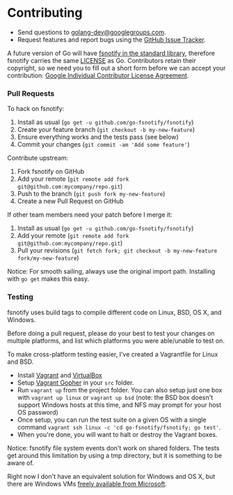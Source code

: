 # Contributing

* Send questions to [golang-dev@googlegroups.com](mailto:golang-dev@googlegroups.com). 
* Request features and report bugs using the [GitHub Issue Tracker](https://github.com/go-fsnotify/fsnotify/issues).

A future version of Go will have [fsnotify in the standard library](https://code.google.com/p/go/issues/detail?id=4068), therefore fsnotify carries the same [LICENSE](https://github.com/go-fsnotify/fsnotify/blob/master/LICENSE) as Go. Contributors retain their copyright, so we need you to fill out a short form before we can accept your contribution: [Google Individual Contributor License Agreement](https://developers.google.com/open-source/cla/individual).

### Pull Requests

To hack on fsnotify:

1. Install as usual (`go get -u github.com/go-fsnotify/fsnotify`)
2. Create your feature branch (`git checkout -b my-new-feature`)
3. Ensure everything works and the tests pass (see below)
4. Commit your changes (`git commit -am 'Add some feature'`)

Contribute upstream:

1. Fork fsnotify on GitHub
2. Add your remote (`git remote add fork git@github.com:mycompany/repo.git`)
3. Push to the branch (`git push fork my-new-feature`)
4. Create a new Pull Request on GitHub

If other team members need your patch before I merge it:

1. Install as usual (`go get -u github.com/go-fsnotify/fsnotify`)
2. Add your remote (`git remote add fork git@github.com:mycompany/repo.git`)
3. Pull your revisions (`git fetch fork; git checkout -b my-new-feature fork/my-new-feature`)

Notice: For smooth sailing, always use the original import path. Installing with `go get` makes this easy.

### Testing

fsnotify uses build tags to compile different code on Linux, BSD, OS X, and Windows.

Before doing a pull request, please do your best to test your changes on multiple platforms, and list which platforms you were able/unable to test on.

To make cross-platform testing easier, I've created a Vagrantfile for Linux and BSD.

* Install [Vagrant](http://www.vagrantup.com/) and [VirtualBox](https://www.virtualbox.org/)
* Setup [Vagrant Gopher](https://github.com/nathany/vagrant-gopher) in your `src` folder.
* Run `vagrant up` from the project folder. You can also setup just one box with `vagrant up linux` or `vagrant up bsd` (note: the BSD box doesn't support Windows hosts at this time, and NFS may prompt for your host OS password)
* Once setup, you can run the test suite on a given OS with a single command `vagrant ssh linux -c 'cd go-fsnotify/fsnotify; go test'`.
* When you're done, you will want to halt or destroy the Vagrant boxes.

Notice: fsnotify file system events don't work on shared folders. The tests get around this limitation by using a tmp directory, but it is something to be aware of.

Right now I don't have an equivalent solution for Windows and OS X, but there are Windows VMs [freely available from Microsoft](http://www.modern.ie/en-us/virtualization-tools#downloads).
